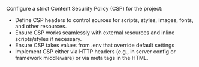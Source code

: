 Configure a strict Content Security Policy (CSP) for the project:
- Define CSP headers to control sources for scripts, styles, images, fonts, and other resources.
- Ensure CSP works seamlessly with external resources and inline scripts/styles if necessary. 
- Ensure CSP takes values from .env that override default settings 
- Implement CSP either via HTTP headers (e.g., in server config or framework middleware) or via meta tags in the HTML.
